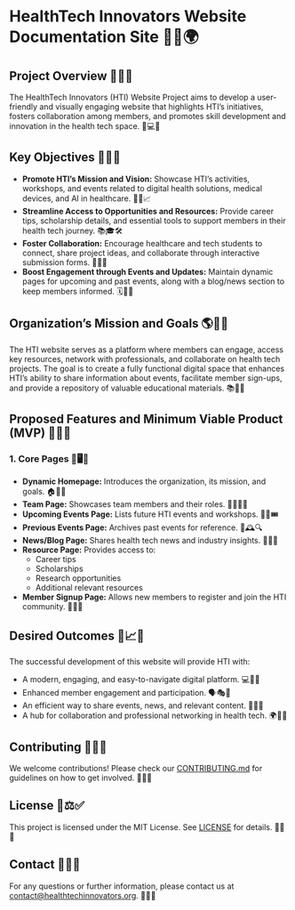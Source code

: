# HealthTech Innovators Website Documentation Site 🚀💡🌍

## Project Overview 🎯📢✨

The HealthTech Innovators (HTI) Website Project aims to develop a user-friendly and visually engaging website that highlights HTI’s initiatives, fosters collaboration among members, and promotes skill development and innovation in the health tech space. 🌟💻🔬

## Key Objectives 🎯📌🚀

- **Promote HTI’s Mission and Vision:** Showcase HTI’s activities, workshops, and events related to digital health solutions, medical devices, and AI in healthcare. 🏥🤖📈
- **Streamline Access to Opportunities and Resources:** Provide career tips, scholarship details, and essential tools to support members in their health tech journey. 📚🎓🛠️
- **Foster Collaboration:** Encourage healthcare and tech students to connect, share project ideas, and collaborate through interactive submission forms. 🤝💡📝
- **Boost Engagement through Events and Updates:** Maintain dynamic pages for upcoming and past events, along with a blog/news section to keep members informed. 🗓️📰📢

## Organization’s Mission and Goals 🌎🌟🎯

The HTI website serves as a platform where members can engage, access key resources, network with professionals, and collaborate on health tech projects. The goal is to create a fully functional digital space that enhances HTI’s ability to share information about events, facilitate member sign-ups, and provide a repository of valuable educational materials. 📚📢🤖

## Proposed Features and Minimum Viable Product (MVP) 🚀📌✅

### 1. Core Pages 📄🖥️📑

- **Dynamic Homepage:** Introduces the organization, its mission, and goals. 🏠🎯💡
- **Team Page:** Showcases team members and their roles. 👥👩‍⚕️💼
- **Upcoming Events Page:** Lists future HTI events and workshops. 📅📢🎟️
- **Previous Events Page:** Archives past events for reference. 📖🕰️🔍
- **News/Blog Page:** Shares health tech news and industry insights. 📰🧠📢
- **Resource Page:** Provides access to:
  - Career tips
  - Scholarships
  - Research opportunities
  - Additional relevant resources
- **Member Signup Page:** Allows new members to register and join the HTI community. 📝🔗👥

## Desired Outcomes 🎯📈✨

The successful development of this website will provide HTI with:

- A modern, engaging, and easy-to-navigate digital platform. 💻🌟📲
- Enhanced member engagement and participation. 🗣️🎭🤝
- An efficient way to share events, news, and relevant content. 📰📢📅
- A hub for collaboration and professional networking in health tech. 🌍🏥🤝

## Contributing 🤝💡📢

We welcome contributions! Please check our [CONTRIBUTING.md](./CONTRIBUTING.md) for guidelines on how to get involved. 📝📌🚀

## License 📜⚖️✅

This project is licensed under the MIT License. See [LICENSE](./LICENSE) for details. 🔖📃💼

## Contact 📧📞🌐

For any questions or further information, please contact us at [contact@healthtechinnovators.org](mailto:contact@healthtechinnovators.org). 📩📢💬
